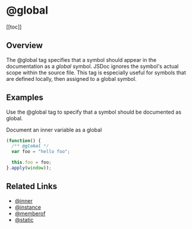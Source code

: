 # @global

[[toc]]

## Overview

The @global tag specifies that a symbol should appear in the documentation as a _global_ symbol. JSDoc ignores the symbol's actual scope within the source file. This tag is especially useful for symbols that are defined locally, then assigned to a global symbol.

## Examples

Use the @global tag to specify that a symbol should be documented as global.

Document an inner variable as a global

```js
(function() {
  /** @global */
  var foo = "hello foo";

  this.foo = foo;
}.apply(window));
```

## Related Links

- [@inner](./inner.md)
- [@instance](./instance.md)
- [@memberof](./memberof.md)
- [@static](./static.md)
